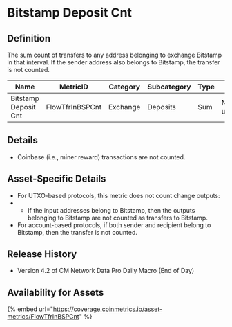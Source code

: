 # Bitstamp Deposit Cnt

## Definition

The sum count of transfers to any address belonging to exchange Bitstamp in that interval. If the sender address also belongs to Bitstamp, the transfer is not counted.

| Name                 | MetricID        | Category | Subcategory | Type | Unit         | Interval       |
| -------------------- | --------------- | -------- | ----------- | ---- | ------------ | -------------- |
| Bitstamp Deposit Cnt | FlowTfrInBSPCnt | Exchange | Deposits    | Sum  | Native units | 1 block, 1 day |

## Details

* Coinbase (i.e., miner reward) transactions are not counted.

## Asset-Specific Details

* For UTXO-based protocols, this metric does not count change outputs:
*
  * If the input addresses belong to Bitstamp, then the outputs belonging to Bitstamp are not counted as transfers to Bitstamp.
* For account-based protocols, if both sender and recipient belong to Bitstamp, then the transfer is not counted.

## Release History

* Version 4.2 of CM Network Data Pro Daily Macro (End of Day)

## Availability for Assets

{% embed url="https://coverage.coinmetrics.io/asset-metrics/FlowTfrInBSPCnt" %}
